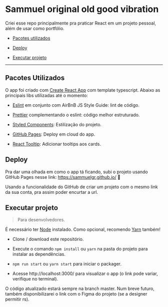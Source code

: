 # Sammuel original old good vibration

Criei esse repo principalmente pra praticar React em um projeto pessoal, além de usar como portfólio.

- [Pacotes utilizados](#pacotes-utilizados)

- [Deploy](#deploy)

- [Executar projeto](#executar-projeto)

---

## Pacotes Utilizados

O app foi criado com [Create React App](https://pt-br.reactjs.org/docs/create-a-new-react-app.html) com template typescript. Abaixo as principais libs utilizadas até o momento:

- [Eslint](https://eslint.org) em conjunto com AirBnB JS Style Guide: lint de código.

- [Prettier](https://prettier.io/) complementando o eslint: código melhor estruturado.

- [Styled Components](https://styled-components.com/): Estilização do projeto.

- [GitHub Pages](https://pages.github.com/): Deploy em cloud do app.

- [React Tooltip](https://www.npmjs.com/package/react-tooltip): Adicionar tooltips aos cards.

## Deploy

Pra dar uma olhada em como o app tá ficando, subi o projeto usando GitHub Pages nesse link: https://sammuelgr.github.io/ 👀

Usando a funcionalidade do GitHub de criar um projeto com o mesmo link da sua conta, pra assim poder encurtar a url.

## Executar projeto

> Para desenvolvedores.

É necessário ter [Node](https://nodejs.org/en/) instalado. Como opcional, recomendo [Yarn](https://yarnpkg.com/) também!

- Clone / download este repositório.

- Execute o comando `npm install` ou `yarn` na pasta do projeto para instalar as dependências.

- `npm run start` ou `yarn start` para iniciar o packager.

- Acesse http://localhost:3000/ para visualizar o app (o link pode variar, verifique no terminal).

O código atualizado estará sempre na branch master. Num breve futuro, também disponibilizarei o link com o Figma do projeto (se a designer permitir rs).
